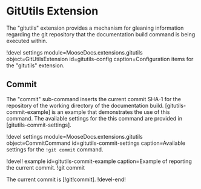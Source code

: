 # GitUtils Extension

The "gitutils" extension provides a mechanism for gleaning information regarding the git repository
that the documentation build command is being executed within.

!devel settings module=MooseDocs.extensions.gitutils
                object=GitUtilsExtension
                id=gitutils-config
                caption=Configuration items for the "gitutils" extension.

## Commit

The "commit" sub-command inserts the current commit SHA-1 for the repository of the working directory
of the documentation build. [gitutils-commit-example] is an example that demonstrates the use of
this command. The available settings for the this command are provided in [gitutils-commit-settings].

!devel settings module=MooseDocs.extensions.gitutils
                object=CommitCommand
                id=gitutils-commit-settings
                caption=Available settings for the `!git commit` command.

!devel! example id=gitutils-commit-example
               caption=Example of reporting the current commit.
!git commit

The current commit is [!git!commit].
!devel-end!
